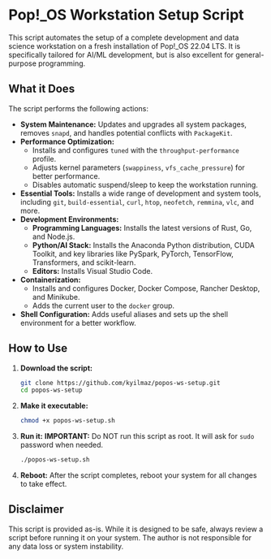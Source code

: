 # Pop!_OS Workstation Setup Script

This script automates the setup of a complete development and data science workstation on a fresh installation of Pop!_OS 22.04 LTS. It is specifically tailored for AI/ML development, but is also excellent for general-purpose programming.

## What it Does

The script performs the following actions:

- **System Maintenance:** Updates and upgrades all system packages, removes `snapd`, and handles potential conflicts with `PackageKit`.
- **Performance Optimization:**
    - Installs and configures `tuned` with the `throughput-performance` profile.
    - Adjusts kernel parameters (`swappiness`, `vfs_cache_pressure`) for better performance.
    - Disables automatic suspend/sleep to keep the workstation running.
- **Essential Tools:** Installs a wide range of development and system tools, including `git`, `build-essential`, `curl`, `htop`, `neofetch`, `remmina`, `vlc`, and more.
- **Development Environments:**
    - **Programming Languages:** Installs the latest versions of Rust, Go, and Node.js.
    - **Python/AI Stack:** Installs the Anaconda Python distribution, CUDA Toolkit, and key libraries like PySpark, PyTorch, TensorFlow, Transformers, and scikit-learn.
    - **Editors:** Installs Visual Studio Code.
- **Containerization:**
    - Installs and configures Docker, Docker Compose, Rancher Desktop, and Minikube.
    - Adds the current user to the `docker` group.
- **Shell Configuration:** Adds useful aliases and sets up the shell environment for a better workflow.

## How to Use

1.  **Download the script:**
    ```bash
    git clone https://github.com/kyilmaz/popos-ws-setup.git
    cd popos-ws-setup
    ```

2.  **Make it executable:**
    ```bash
    chmod +x popos-ws-setup.sh
    ```

3.  **Run it:**
    **IMPORTANT:** Do NOT run this script as root. It will ask for `sudo` password when needed.
    ```bash
    ./popos-ws-setup.sh
    ```

4.  **Reboot:** After the script completes, reboot your system for all changes to take effect.

## Disclaimer

This script is provided as-is. While it is designed to be safe, always review a script before running it on your system. The author is not responsible for any data loss or system instability.
